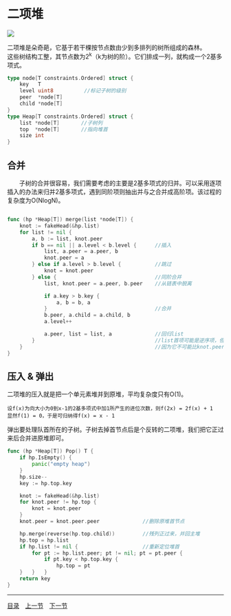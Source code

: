 # 二项堆
![](images/BinomialHeap.png)

二项堆是朵奇葩，它基于若干棵按节点数由少到多排列的树所组成的森林。  
这些树结构工整，其节点数为2<sup>k</sup>（k为树的阶）。它们排成一列，就构成一个2基多项式。
```go
type node[T constraints.Ordered] struct {
    key   T
    level uint8          //标记子树的级别
    peer  *node[T]
    child *node[T]
}
type Heap[T constraints.Ordered] struct {
    list *node[T]       //子树列
    top  *node[T]       //指向堆首
    size int
}
```

## 合并
　　子树的合并很容易，我们需要考虑的主要是2基多项式的归并。可以采用逐项插入的办法来归并2基多项式，遇到同阶项则抽出并与之合并成高阶项。该过程的复杂度为O(NlogN)。
```go

func (hp *Heap[T]) merge(list *node[T]) {
    knot := fakeHead(&hp.list)
    for list != nil {
        a, b := list, knot.peer
        if b == nil || a.level < b.level {      //插入
            list, a.peer = a.peer, b
            knot.peer = a
        } else if a.level > b.level {           //跳过
            knot = knot.peer
        } else {                                //同阶合并
            list, knot.peer = a.peer, b.peer    //从链表中脱离

            if a.key > b.key {
                a, b = b, a
            }                                   //合并
            b.peer, a.child = a.child, b
            a.level++

            a.peer, list = list, a              //回归list
        }                                       //list首项可能是逆序项，但不影响大局
    }                                           //因为它不可能比knot.peer更高阶
}
```

## 压入 & 弹出
二项堆的压入就是把一个单元素堆并到原堆，平均复杂度只有O(1)。
```
设f(x)为向大小为0到x-1的2基多项式中加1所产生的进位次数，则f(2x) = 2f(x) + 1
显然f(1) = 0，于是可归纳得f(x) = x - 1
```
弹出要处理队首所在的子树。子树去掉首节点后是个反转的二项堆，我们把它正过来后合并进原堆即可。
```go
func (hp *Heap[T]) Pop() T {
    if hp.IsEmpty() {
        panic("empty heap")
    }
    hp.size--
    key := hp.top.key

    knot := fakeHead(&hp.list)
    for knot.peer != hp.top {
        knot = knot.peer
    }
    knot.peer = knot.peer.peer              //删除原堆首节点

    hp.merge(reverse(hp.top.child))         //残列正过来，并回主堆
    hp.top = hp.list
    if hp.list != nil {                     //重新定位堆首
        for pt := hp.list.peer; pt != nil; pt = pt.peer {
            if pt.key < hp.top.key {
                hp.top = pt
    }   }   }
    return key
}
```

---
[目录](../README.md)　[上一节](5B.md)　[下一节](5C.md)